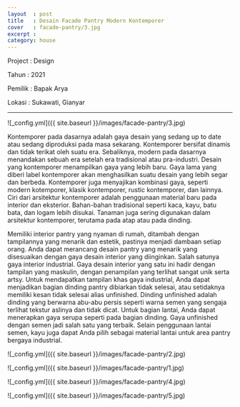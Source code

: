 ```yaml
---
layout  : post
title   : Desain Facade Pantry Modern Kontemporer
cover   : facade-pantry/3.jpg
excerpt : 
category: house
---
```


Project	: Design

Tahun		: 2021

Pemilik	: Bapak Arya

Lokasi	: Sukawati, Gianyar

---
![_config.yml]({{ site.baseurl }}/images/facade-pantry/3.jpg)

Kontemporer pada dasarnya adalah gaya desain yang sedang up to date atau sedang diproduksi pada masa sekarang. Kontemporer bersifat dinamis dan tidak terikat oleh suatu era. Sebaliknya, modern pada dasarnya menandakan sebuah era setelah era tradisional atau pra-industri. Desain yang kontemporer menampilkan gaya yang lebih baru.
Gaya lama yang diberi label kontemporer akan menghasilkan suatu desain yang lebih segar dan berbeda. Kontemporer juga menyajikan kombinasi gaya, seperti modern kotemporer, klasik kontemporer, rustic kontemporer, dan lainnya.
Ciri dari arsitektur kontemporer adalah penggunaan material baru pada interior dan eksterior. Bahan-bahan tradisional seperti kaca, kayu, batu bata, dan logam lebih disukai. Tanaman juga sering digunakan dalam arsitektur kontemporer, terutama pada atap atau pada dinding.

Memiliki interior pantry yang nyaman di rumah, ditambah dengan tampilannya yang menarik dan estetik, pastinya menjadi dambaan setiap orang. Anda dapat merancang desain pantry yang menarik yang disesuaikan dengan gaya desain interior yang diinginkan. Salah satunya gaya interior industrial. Gaya desain interior yang satu ini hadir dengan tampilan yang maskulin, dengan penampilan yang terlihat sangat unik serta artsy.
Untuk mendapatkan tampilan khas gaya industrial, Anda dapat menjadikan bagian dinding pantry dibiarkan tidak selesai, atau setidaknya memiliki kesan tidak selesai alias unfinished. Dinding unfinished adalah dinding yang berwarna abu-abu persis seperti warna semen yang sengaja terlihat tekstur aslinya dan tidak dicat.
Untuk bagian lantai, Anda dapat menerapkan gaya serupa seperti pada bagian dinding. Gaya unfinished dengan semen jadi salah satu yang terbaik. Selain penggunaan lantai semen, kayu juga dapat Anda pilih sebagai material lantai untuk area pantry bergaya industrial.


![_config.yml]({{ site.baseurl }}/images/facade-pantry/2.jpg)

![_config.yml]({{ site.baseurl }}/images/facade-pantry/1.jpg)

![_config.yml]({{ site.baseurl }}/images/facade-pantry/4.jpg)

![_config.yml]({{ site.baseurl }}/images/facade-pantry/5.jpg)

